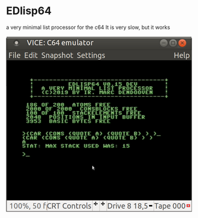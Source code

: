 # EDlisp64
a very minimal list processor for the c64 
It is very slow, but it works

![screenshot](./edlisp015.png)
